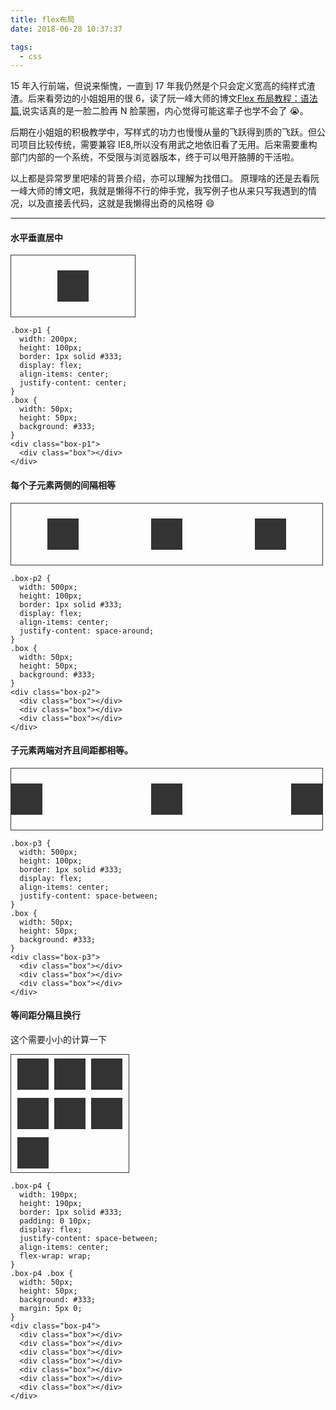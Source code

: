 ```yaml
---
title: flex布局
date: 2018-06-28 10:37:37

tags:
  - css
---
```


15 年入行前端，但说来惭愧，一直到 17 年我仍然是个只会定义宽高的纯样式渣渣。后来看旁边的小姐姐用的很 6，读了阮一峰大师的博文[Flex 布局教程：语法篇](http://www.ruanyifeng.com/blog/2015/07/flex-grammar.html?utm_source=tuicool),说实话真的是一脸二脸再 N 脸蒙圈，内心觉得可能这辈子也学不会了 😭。

<!--more-->

后期在小姐姐的积极教学中，写样式的功力也慢慢从量的飞跃得到质的飞跃。但公司项目比较传统，需要兼容 IE8,所以没有用武之地依旧看了无用。后来需要重构部门内部的一个系统，不受限与浏览器版本，终于可以甩开胳膊的干活啦。

以上都是异常罗里吧嗦的背景介绍，亦可以理解为找借口。
原理啥的还是去看阮一峰大师的博文吧，我就是懒得不行的伸手党，我写例子也从来只写我遇到的情况，以及直接丢代码，这就是我懒得出奇的风格呀 😄

<hr>

#### 水平垂直居中

<style>
div{
  box-sizing:border-box;
}
.box-p1 {
  width: 200px;
  height: 100px;
  border: 1px solid #333;
  display: flex;
  align-items: center;
  justify-content: center;
}
.box {
  width: 50px;
  height: 50px;
  background: #333;
}
</style>
<div class="box-p1">
  <div class="box"></div>
</div>

```
.box-p1 {
  width: 200px;
  height: 100px;
  border: 1px solid #333;
  display: flex;
  align-items: center;
  justify-content: center;
}
.box {
  width: 50px;
  height: 50px;
  background: #333;
}
<div class="box-p1">
  <div class="box"></div>
</div>
```

#### 每个子元素两侧的间隔相等

<style>
.box-p2 {
  width: 500px;
  height: 100px;
  border: 1px solid #333;
  display: flex;
  align-items: center;
  justify-content: space-around;
}
.box {
  width: 50px;
  height: 50px;
  background: #333;
}
</style>
<div class="box-p2">
  <div class="box"></div>
  <div class="box"></div>
  <div class="box"></div>
</div>

```
.box-p2 {
  width: 500px;
  height: 100px;
  border: 1px solid #333;
  display: flex;
  align-items: center;
  justify-content: space-around;
}
.box {
  width: 50px;
  height: 50px;
  background: #333;
}
<div class="box-p2">
  <div class="box"></div>
  <div class="box"></div>
  <div class="box"></div>
</div>
```

#### 子元素两端对齐且间距都相等。

<style>
.box-p3 {
  width: 500px;
  height: 100px;
  border: 1px solid #333;
  display: flex;
  align-items: center;
  justify-content: space-between;
}
.box {
  width: 50px;
  height: 50px;
  background: #333;
}
</style>
<div class="box-p3">
  <div class="box"></div>
  <div class="box"></div>
  <div class="box"></div>
</div>

```
.box-p3 {
  width: 500px;
  height: 100px;
  border: 1px solid #333;
  display: flex;
  align-items: center;
  justify-content: space-between;
}
.box {
  width: 50px;
  height: 50px;
  background: #333;
}
<div class="box-p3">
  <div class="box"></div>
  <div class="box"></div>
  <div class="box"></div>
</div>
```

#### 等间距分隔且换行

这个需要小小的计算一下

<style>
.box-p4 {
  width: 190px;
  height: 190px;
  border: 1px solid #333;
  padding: 0 10px;
  display: flex;
  justify-content: space-between;
  align-items: center;
  flex-wrap: wrap;
}
.box-p4 .box {
  width: 50px;
  height: 50px;
  background: #333;
  margin: 5px 0;
}
</style>
<div class="box-p4">
  <div class="box"></div>
  <div class="box"></div>
  <div class="box"></div>
  <div class="box"></div>
  <div class="box"></div>
  <div class="box"></div>
  <div class="box"></div>
</div>

```
.box-p4 {
  width: 190px;
  height: 190px;
  border: 1px solid #333;
  padding: 0 10px;
  display: flex;
  justify-content: space-between;
  align-items: center;
  flex-wrap: wrap;
}
.box-p4 .box {
  width: 50px;
  height: 50px;
  background: #333;
  margin: 5px 0;
}
<div class="box-p4">
  <div class="box"></div>
  <div class="box"></div>
  <div class="box"></div>
  <div class="box"></div>
  <div class="box"></div>
  <div class="box"></div>
  <div class="box"></div>
</div>
```
